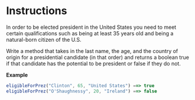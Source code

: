 # Instructions

In order to be elected president in the United States you need to meet certain qualifications such as being at least 35 years old and being a natural-born citizen of the U.S. 

Write a method that takes in the last name, the age, and the country of origin for a presidential candidate (in that order) and returns a boolean true if that candidate has the potential to be president or  false if they do not.

**Example**

```js
eligibleForPrez("Clinton", 65, "United States") ==> true
eligibleForPrez("O'Shaughnessy", 20, "Ireland") ==> false
```
